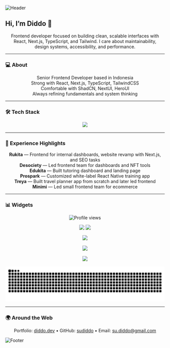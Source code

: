 <!-- Header Wave (animated render with gradient + white text) -->
![Header](https://capsule-render.vercel.app/api?type=waving&color=0:9333EA,50:4AF2D6,100:1F6FEB&height=140&section=header&text=Diddo&fontSize=44&fontAlignY=32&animation=fadeIn&desc=Senior%20Frontend%20Developer&descAlignY=55&fontColor=ffffff&descAlign=50&descAlignY=70&descSize=18)

## Hi, I’m Diddo 👋
<p align="center">
Frontend developer focused on building clean, scalable interfaces with <br /> React, Next.js, TypeScript, and Tailwind.  
I care about maintainability, <br />design systems, accessibility, and performance.
</p>

---

### 💻 About
<p align="center">
Senior Frontend Developer based in Indonesia  
<br/>
Strong with React, Next.js, TypeScript, TailwindCSS  
<br/>
Comfortable with ShadCN, NextUI, HeroUI  
<br/>
Always refining fundamentals and system thinking
</p>

---

### 🛠️ Tech Stack
<p align="center">
  <img src="https://skillicons.dev/icons?i=react,nextjs,ts,tailwind,html,css,js,git,figma" />
</p>

---

### 📂 Experience Highlights
<p align="center">
<b>Rukita</b> — Frontend for internal dashboards, website revamp with Next.js, and SEO tasks  
<br/>
<b>Desociety</b> — Led frontend team for dashboards and NFT tools  
<br/>
<b>Edukita</b> — Built tutoring dashboard and landing page  
<br/>
<b>Prospark</b> — Customized white-label React Native training app  
<br/>
<b>Treya</b> — Built travel planner app from scratch and later led frontend  
<br/>
<b>Minimi</b> — Led small frontend team for ecommerce
</p>

---

### 📊 Widgets

<!-- Profile Views -->
<p align="center">
  <img src="https://komarev.com/ghpvc/?username=sudiddo&style=for-the-badge" alt="Profile views" />
</p>

<!-- GitHub Stats + Top Languages -->
<p align="center">
  <img src="https://github-readme-stats.vercel.app/api?username=sudiddo&show_icons=true&rank_icon=github&theme=tokyonight" height="165" />
  <img src="https://github-readme-stats.vercel.app/api/top-langs/?username=sudiddo&layout=compact&theme=tokyonight" height="165" />
</p>

<!-- Streak -->
<p align="center">
  <img src="https://streak-stats.demolab.com?user=sudiddo&theme=tokyonight" />
</p>

<!-- Trophy Board -->
<p align="center">
  <img src="https://trophygh.kolioaris.xyz/?username=sudiddo&theme=tokyonight&no-frame=true&no-bg=true&row=1&column=7" />
</p>

<!-- Activity Graph -->
<p align="center">
  <img src="https://github-readme-activity-graph.vercel.app/graph?username=sudiddo&theme=tokyo-night" />
</p>

<!-- Contribution Snake -->
<p align="center">
  <picture>
    <source media="(prefers-color-scheme: dark)" srcset="https://raw.githubusercontent.com/sudiddo/sudiddo/output/github-contribution-grid-snake-dark.svg" />
    <source media="(prefers-color-scheme: light)" srcset="https://raw.githubusercontent.com/sudiddo/sudiddo/output/github-contribution-grid-snake.svg" />
    <img alt="Contribution snake animation" src="https://raw.githubusercontent.com/sudiddo/sudiddo/output/github-contribution-grid-snake.svg" />
  </picture>
</p>

---

### 🌍 Around the Web
<p align="center">
Portfolio: <a href="https://diddo.dev">diddo.dev</a> •  
GitHub: <a href="https://github.com/sudiddo">sudiddo</a> •  
Email: <a href="mailto:su.diddo@gmail.com">su.diddo@gmail.com</a>
</p>

<!-- Footer Wave -->
![Footer](https://capsule-render.vercel.app/api?type=waving&color=0:1F6FEB,50:4AF2D6,100:9333EA&height=120&section=footer)
